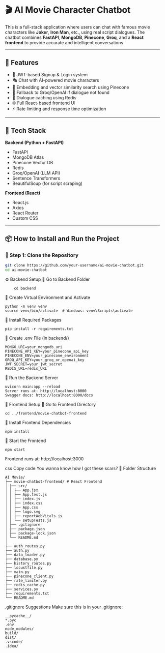 # 🎬 AI Movie Character Chatbot

This is a full-stack application where users can chat with famous movie characters like **Joker**, **Iron Man**, etc., using real script dialogues. The chatbot combines **FastAPI**, **MongoDB**, **Pinecone**, **Groq**, and a **React frontend** to provide accurate and intelligent conversations.

---

## 📌 Features

- 🔐 JWT-based Signup & Login system
- 🎭 Chat with AI-powered movie characters
- 🧠 Embedding and vector similarity search using Pinecone
- 💬 Fallback to Groq/OpenAI if dialogue not found
- 🔁 Dialogue caching using Redis
- 🌐 Full React-based frontend UI
- ⚡ Rate limiting and response time optimization

---

## 🧰 Tech Stack

**Backend (Python + FastAPI)**
- FastAPI
- MongoDB Atlas
- Pinecone Vector DB
- Redis
- Groq/OpenAI (LLM API)
- Sentence Transformers
- BeautifulSoup (for script scraping)

**Frontend (React)**
- React.js
- Axios
- React Router
- Custom CSS

---

## 📦 How to Install and Run the Project

### 🔹 Step 1: Clone the Repository

```bash
git clone https://github.com/your-username/ai-movie-chatbot.git
cd ai-movie-chatbot
```
⚙️ Backend Setup
🔸 Go to Backend Folder

        cd backend
        
🔸 Create Virtual Environment and Activate

    python -m venv venv
    source venv/bin/activate  # Windows: venv\Scripts\activate
    
🔸 Install Required Packages

    pip install -r requirements.txt

🔸 Create .env File (in backend/)

    MONGO_URI=your_mongodb_uri
    PINECONE_API_KEY=your_pinecone_api_key
    PINECONE_ENV=your_pinecone_environment
    GROQ_API_KEY=your_groq_or_openai_key
    JWT_SECRET=your_jwt_secret
    REDIS_URL=redis_URL

🔸 Run the Backend Server

    uvicorn main:app --reload
    Server runs at: http://localhost:8000
    Swagger docs: http://localhost:8000/docs

🎨 Frontend Setup
🔸 Go to Frontend Directory

    cd ../frontend/movie-chatbot-frontend
    
🔸 Install Frontend Dependencies

    npm install
    
🔸 Start the Frontend

    npm start
Frontend runs at: http://localhost:3000

css
Copy code
You wanna know how I got these scars?
📁 Folder Structure

    AI Movie/
    ├── movie-chatbot-frontend/ # React Frontend
    │ ├── src/
    │ │ ├── App.jsx
    │ │ ├── App.test.js
    │ │ ├── index.js
    │ │ ├── index.css
    │ │ ├── App.css
    │ │ ├── logo.svg
    │ │ ├── reportWebVitals.js
    │ │ └── setupTests.js
    │ ├── .gitignore
    │ ├── package.json
    │ ├── package-lock.json
    │ └── README.md
    │
    ├── auth_routes.py
    ├── auth.py
    ├── data_loader.py
    ├── database.py
    ├── history_routes.py
    ├── locustfile.py
    ├── main.py
    ├── pinecone_client.py
    ├── rate_limiter.py
    ├── redis_cache.py
    ├── services.py
    ├── requirements.txt
    └── README.md 
.gitignore Suggestions
Make sure this is in your .gitignore:

    __pycache__/
    *.pyc
    .env
    node_modules/
    build/
    dist/
    .vscode/
    .idea/

